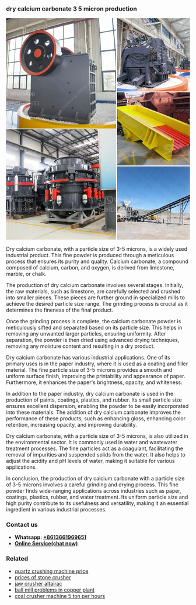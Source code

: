 <h3>dry calcium carbonate 3 5 micron production</h3><img src='1702953202.jpg' alt=''><p>Dry calcium carbonate, with a particle size of 3-5 microns, is a widely used industrial product. This fine powder is produced through a meticulous process that ensures its purity and quality. Calcium carbonate, a compound composed of calcium, carbon, and oxygen, is derived from limestone, marble, or chalk.</p><p>The production of dry calcium carbonate involves several stages. Initially, the raw materials, such as limestone, are carefully selected and crushed into smaller pieces. These pieces are further ground in specialized mills to achieve the desired particle size range. The grinding process is crucial as it determines the fineness of the final product.</p><p>Once the grinding process is complete, the calcium carbonate powder is meticulously sifted and separated based on its particle size. This helps in removing any unwanted larger particles, ensuring uniformity. After separation, the powder is then dried using advanced drying techniques, removing any moisture content and resulting in a dry product.</p><p>Dry calcium carbonate has various industrial applications. One of its primary uses is in the paper industry, where it is used as a coating and filler material. The fine particle size of 3-5 microns provides a smooth and uniform surface finish, improving the printability and appearance of paper. Furthermore, it enhances the paper's brightness, opacity, and whiteness.</p><p>In addition to the paper industry, dry calcium carbonate is used in the production of paints, coatings, plastics, and rubber. Its small particle size ensures excellent dispersion, enabling the powder to be easily incorporated into these materials. The addition of dry calcium carbonate improves the performance of these products, such as enhancing gloss, enhancing color retention, increasing opacity, and improving durability.</p><p>Dry calcium carbonate, with a particle size of 3-5 microns, is also utilized in the environmental sector. It is commonly used in water and wastewater treatment processes. The fine particles act as a coagulant, facilitating the removal of impurities and suspended solids from the water. It also helps to adjust the acidity and pH levels of water, making it suitable for various applications.</p><p>In conclusion, the production of dry calcium carbonate with a particle size of 3-5 microns involves a careful grinding and drying process. This fine powder finds wide-ranging applications across industries such as paper, coatings, plastics, rubber, and water treatment. Its uniform particle size and high purity contribute to its usefulness and versatility, making it an essential ingredient in various industrial processes.</p><h3>Contact us</h3><ul><li><strong>Whatsapp:&nbsp;<a href="https://wa.me/8613661969651">+8613661969651</a></strong></li><li><a href="https://swt.shibang-china.com/?git&amp;zhl&amp;dry calcium carbonate 3 5 micron production"><strong>Online Service(chat now)</strong></a></li></ul><h3>Related</h3><ul><li><a href='quartz crushing machine price.md'>quartz crushing machine price</a></li><li><a href='prices of stone crusher.md'>prices of stone crusher</a></li><li><a href='jaw crusher altairac.md'>jaw crusher altairac</a></li><li><a href='ball mill problems in copper plant.md'>ball mill problems in copper plant</a></li><li><a href='coal crusher machine 5 ton per hours.md'>coal crusher machine 5 ton per hours</a></li></ul>